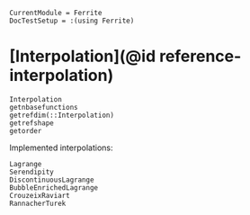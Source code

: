 ```@meta
CurrentModule = Ferrite
DocTestSetup = :(using Ferrite)
```

# [Interpolation](@id reference-interpolation)

```@docs
Interpolation
getnbasefunctions
getrefdim(::Interpolation)
getrefshape
getorder
```

Implemented interpolations:

```@docs
Lagrange
Serendipity
DiscontinuousLagrange
BubbleEnrichedLagrange
CrouzeixRaviart
RannacherTurek
```
